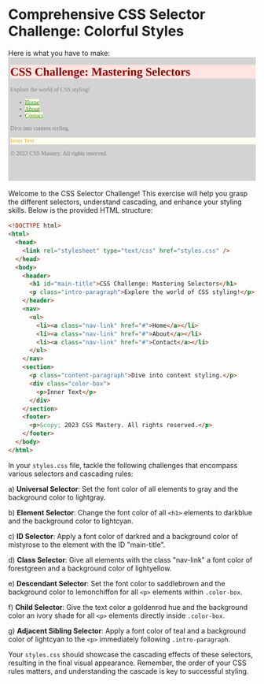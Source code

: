# Comprehensive CSS Selector Challenge: Colorful Styles


Here is what you have to make:
![screenshot of end result of this task](./task2.png)


Welcome to the CSS Selector Challenge! This exercise will help you grasp the different selectors, understand cascading, and enhance your styling skills. Below is the provided HTML structure:

```html
<!DOCTYPE html>
<html>
  <head>
    <link rel="stylesheet" type="text/css" href="styles.css" />
  </head>
  <body>
    <header>
      <h1 id="main-title">CSS Challenge: Mastering Selectors</h1>
      <p class="intro-paragraph">Explore the world of CSS styling!</p>
    </header>
    <nav>
      <ul>
        <li><a class="nav-link" href="#">Home</a></li>
        <li><a class="nav-link" href="#">About</a></li>
        <li><a class="nav-link" href="#">Contact</a></li>
      </ul>
    </nav>
    <section>
      <p class="content-paragraph">Dive into content styling.</p>
      <div class="color-box">
        <p>Inner Text</p>
      </div>
    </section>
    <footer>
      <p>&copy; 2023 CSS Mastery. All rights reserved.</p>
    </footer>
  </body>
</html>
```

In your `styles.css` file, tackle the following challenges that encompass various selectors and cascading rules:

a) **Universal Selector**:
Set the font color of all elements to gray and the background color to lightgray.

b) **Element Selector**:
Change the font color of all `<h1>` elements to darkblue and the background color to lightcyan.

c) **ID Selector**:
Apply a font color of darkred and a background color of mistyrose to the element with the ID "main-title".

d) **Class Selector**:
Give all elements with the class "nav-link" a font color of forestgreen and a background color of lightyellow.

e) **Descendant Selector**:
Set the font color to saddlebrown and the background color to lemonchiffon for all `<p>` elements within `.color-box`.

f) **Child Selector**:
Give the text color a goldenrod hue and the background color an ivory shade for all `<p>` elements directly inside `.color-box`.

g) **Adjacent Sibling Selector**:
Apply a font color of teal and a background color of lightcyan to the `<p>` immediately following `.intro-paragraph`.

Your `styles.css` should showcase the cascading effects of these selectors, resulting in the final visual appearance. Remember, the order of your CSS rules matters, and understanding the cascade is key to successful styling.
